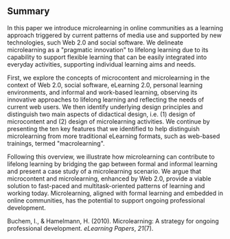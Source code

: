 ## Summary
In this paper we introduce microlearning in online communities as a learning approach
triggered by current patterns of media use and supported by new technologies, such Web 2.0
and social software. We delineate microlearning as a "pragmatic innovation" to lifelong learning
due to its capability to support flexible learning that can be easily integrated into everyday
activities, supporting individual learning aims and needs.

First, we explore the concepts of microcontent and microlearning in the context of Web 2.0,
social software, eLearning 2.0, personal learning environments, and informal and work-based
learning, observing its innovative approaches to lifelong learning and reflecting the needs of
current web users. We then identify underlying design principles and distinguish two main
aspects of didactical design, i.e. (1) design of microcontent and (2) design of microlearning
activities. We continue by presenting the ten key features that we identified to help distinguish
microlearning from more traditional eLearning formats, such as web-based trainings, termed
"macrolearning".

Following this overview, we illustrate how microlearning can contribute to lifelong learning by
bridging the gap between formal and informal learning and present a case study of a
microlearning scenario. We argue that microcontent and microlearning, enhanced by Web 2.0,
provide a viable solution to fast-paced and multitask-oriented patterns of learning and working
today. Microlearning, aligned with formal learning and embedded in online communities, has
the potential to support ongoing professional development.

Buchem, I., & Hamelmann, H. (2010). Microlearning: A strategy for ongoing professional development. _eLearning Papers_, _21_(7).
